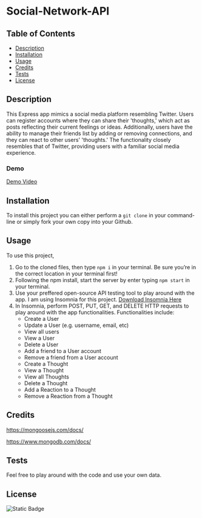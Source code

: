 # Social-Network-API

## Table of Contents

- [Description](#description)
- [Installation](#installation)
- [Usage](#usage)
- [Credits](#credits)
- [Tests](#tests)
- [License](#license)

## Description

This Express app mimics a social media platform resembling Twitter. Users can register accounts where they can share their 'thoughts,' which act as posts reflecting their current feelings or ideas. Additionally, users have the ability to manage their friends list by adding or removing connections, and they can react to other users' 'thoughts.' The functionality closely resembles that of Twitter, providing users with a familiar social media experience.

### Demo

[Demo Video](https://drive.google.com/file/d/1Rx1QopFYpgGCXLUWBLD0mdSYhYSbfA7C/view?usp=sharing)

## Installation

To install this project you can either perform a `git clone` in your command-line or simply fork your own copy into your Github.

## Usage

To use this project,

1.  Go to the cloned files, then type `npm i` in your terminal. Be sure you’re in the correct location in your terminal first!
2.  Following the npm install, start the server by enter typing `npm start` in your terminal.
3.  Use your preffered open-source API testing tool to play around with the app. I am using Insomnia for this project. [Download Insomnia Here](https://insomnia.rest/download)
4.  In Insomnia, perform POST, PUT, GET, and DELETE HTTP requests to play around with the app functionalities.
    Functionalities include:
    - Create a User
    - Update a User (e.g. username, email, etc)
    - View all users
    - View a User
    - Delete a User
    - Add a friend to a User account
    - Remove a friend from a User account
    - Create a Thought
    - View a Thought
    - View all Thoughts
    - Delete a Thought
    - Add a Reaction to a Thought
    - Remove a Reaction from a Thought

## Credits

https://mongoosejs.com/docs/

https://www.mongodb.com/docs/

## Tests

Feel free to play around with the code and use your own data.

## License

![Static Badge](https://img.shields.io/badge/MIT-blue)

